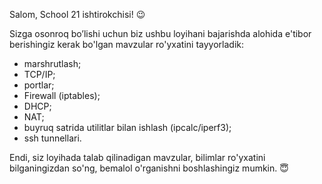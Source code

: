 Salom, School 21 ishtirokchisi! 😉

Sizga osonroq bo’lishi uchun biz ushbu loyihani bajarishda alohida e'tibor berishingiz kerak bo'lgan mavzular ro'yxatini tayyorladik:

- marshrutlash;
- TCP/IP;
- portlar;
- Firewall (iptables);
- DHCP;
- NAT;
- buyruq satrida utilitlar bilan ishlash (ipcalc/iperf3);
- ssh tunnellari.

Endi, siz loyihada talab qilinadigan mavzular, bilimlar ro'yxatini bilganingizdan so'ng, bemalol o'rganishni boshlashingiz mumkin. 😇
